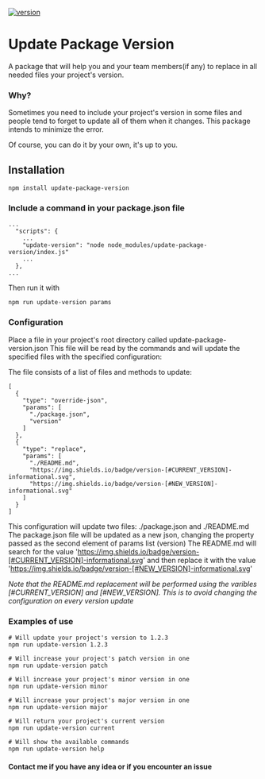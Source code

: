 [![version](https://img.shields.io/badge/version-0.0.3-informational.svg)](https://github.com/pablop94/update-package-version)

# Update Package Version

A package that will help you and your team members(if any) to replace in all needed files your project's version. 

### Why?
Sometimes you need to include your project's version in some files and people tend to forget to update all of them when it changes. This package intends to minimize the error. 

Of course, you can do it by your own, it's up to you.

## Installation
```
npm install update-package-version
```

### Include a command in your package.json file
```
...
  "scripts": {
    ...
    "update-version": "node node_modules/update-package-version/index.js"
    ...
  },
...
```
Then run it with
```
npm run update-version params
```

### Configuration
Place a file in your project's root directory called update-package-version.json
This file will be read by the commands and will update the specified files with the specified configuration:

The file consists of a list of files and methods to update:
```
[
  {
    "type": "override-json",
    "params": [
      "./package.json",
      "version"
    ]
  },
  {
    "type": "replace",
    "params": [
      "./README.md",
      "https://img.shields.io/badge/version-[#CURRENT_VERSION]-informational.svg",
      "https://img.shields.io/badge/version-[#NEW_VERSION]-informational.svg"
    ]
  }
]
```
This configuration will update two files: ./package.json and ./README.md
The package.json file will be updated as a new json, changing the property passed as the second element of params list (version)
The README.md will search for the value 'https://img.shields.io/badge/version-[#CURRENT_VERSION]-informational.svg' and then replace it with the value 'https://img.shields.io/badge/version-[#NEW_VERSION]-informational.svg'

*Note that the README.md replacement will be performed using the varibles [#CURRENT_VERSION] and [#NEW_VERSION]. This is to avoid changing the configuration on every version update*

### Examples of use
```
# Will update your project's version to 1.2.3
npm run update-version 1.2.3
```

```
# Will increase your project's patch version in one
npm run update-version patch
```

```
# Will increase your project's minor version in one
npm run update-version minor
```

```
# Will increase your project's major version in one
npm run update-version major
```

```
# Will return your project's current version
npm run update-version current
```

```
# Will show the available commands
npm run update-version help
```

#### Contact me if you have any idea or if you encounter an issue